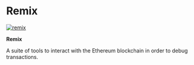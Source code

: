 # Remix

[![remix](https://ethereum.consensys.net/hs-fs/hubfs/remix.jpeg?width=512&name=remix.jpeg)](http://bit.ly/remix-portal)

**Remix** 

A suite of tools to interact with the Ethereum blockchain in order to debug transactions. 

